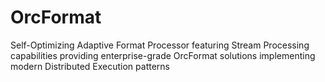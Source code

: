 # OrcFormat
Self-Optimizing Adaptive Format Processor featuring Stream Processing capabilities providing enterprise-grade OrcFormat solutions implementing modern Distributed Execution patterns
